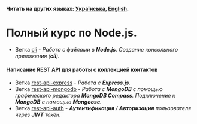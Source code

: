 **Читать на других языках: [Українська](./README.ua.md), [English](./README.en.md).**

# Полный курс по Node.js.

- Ветка [cli](https://github.com/YevhenChementsov/node-full-course/tree/cli) - *Работа с файлами в **Node.js**. Создание консольного приложения (**cli**).*
#### Написание **REST API** для работы с коллекцией контактов
- Ветка [rest-api-express](https://github.com/YevhenChementsov/node-full-course/tree/rest-api-express) - *Работа с **Express.js**.*
- Ветка [rest-api-mongodb](https://github.com/YevhenChementsov/node-full-course/tree/rest-api-mongodb) - *Работа с **MongoDB** с помощью графического редактора **MongoDB Compass**. Подключение к **MongoDB** с помощью **Mongoose**.*
- Ветка [rest-api-auth](https://github.com/YevhenChementsov/node-full-course/tree/rest-api-auth) - ***Аутентификация** / **Авторизация** пользователя через **JWT** токен.*